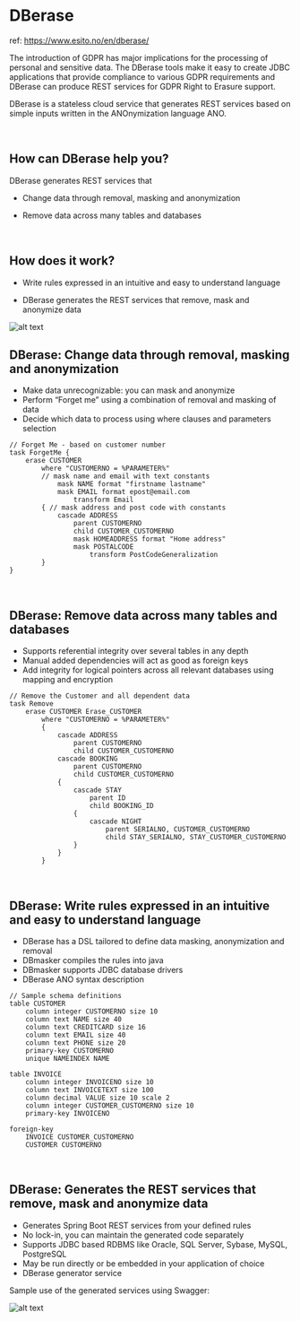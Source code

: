 # DBerase

ref: https://www.esito.no/en/dberase/

The introduction of GDPR has major implications for the processing of personal and sensitive data. The DBerase tools make it easy to create JDBC applications that provide compliance to various GDPR requirements and DBerase can produce REST services for GDPR Right to Erasure support.

DBerase is a stateless cloud service that generates REST services based on simple inputs written in the ANOnymization language ANO.

&nbsp;

## How can DBerase help you?

DBerase generates REST services that

- Change data through removal, masking and anonymization

- Remove data across many tables and databases

&nbsp;

## How does it work?

- Write rules expressed in an intuitive and easy to understand language

- DBerase generates the REST services that remove, mask and anonymize data

![alt text](/img/docs/dberase_esito.png "DBerase Esito")

## DBerase: Change data through removal, masking and anonymization

- Make data unrecognizable: you can mask and anonymize
- Perform “Forget me” using a combination of removal and masking of data
- Decide which data to process using where clauses and parameters selection

```ano
// Forget Me - based on customer number
task ForgetMe {
    erase CUSTOMER
        where "CUSTOMERNO = %PARAMETER%"
        // mask name and email with text constants
            mask NAME format "firstname lastname"
            mask EMAIL format epost@email.com
                transform Email
        { // mask address and post code with constants
            cascade ADDRESS
                parent CUSTOMERNO
                child CUSTOMER_CUSTOMERNO
                mask HOMEADDRESS format "Home address"
                mask POSTALCODE 
                    transform PostCodeGeneralization 
        }
}
```

&nbsp;

## DBerase: Remove data across many tables and databases

- Supports referential integrity over several tables in any depth
- Manual added dependencies will act as good as foreign keys
- Add integrity for logical pointers across all relevant databases using mapping and encryption

```ano
// Remove the Customer and all dependent data
task Remove
    erase CUSTOMER Erase_CUSTOMER
        where "CUSTOMERNO = %PARAMETER%"
        {
            cascade ADDRESS
                parent CUSTOMERNO
                child CUSTOMER_CUSTOMERNO
            cascade BOOKING
                parent CUSTOMERNO
                child CUSTOMER_CUSTOMERNO
            {
                cascade STAY
                    parent ID
                    child BOOKING_ID
                {
                    cascade NIGHT
                        parent SERIALNO, CUSTOMER_CUSTOMERNO
                        child STAY_SERIALNO, STAY_CUSTOMER_CUSTOMERNO
                }
            }
        }
```

&nbsp;

## DBerase: Write rules expressed in an intuitive and easy to understand language

- DBerase has a DSL tailored to define data masking, anonymization and removal
- DBmasker compiles the rules into java
- DBmasker supports JDBC database drivers
- DBerase ANO syntax description

```ano
// Sample schema definitions
table CUSTOMER
    column integer CUSTOMERNO size 10
    column text NAME size 40
    column text CREDITCARD size 16
    column text EMAIL size 40
    column text PHONE size 20
    primary-key CUSTOMERNO
    unique NAMEINDEX NAME
  
table INVOICE
    column integer INVOICENO size 10
    column text INVOICETEXT size 100
    column decimal VALUE size 10 scale 2
    column integer CUSTOMER_CUSTOMERNO size 10
    primary-key INVOICENO
  
foreign-key
    INVOICE CUSTOMER_CUSTOMERNO
    CUSTOMER CUSTOMERNO
```

&nbsp;

## DBerase: Generates the REST services that remove, mask and anonymize data

- Generates Spring Boot REST services from your defined rules
- No lock-in, you can maintain the generated code separately
- Supports JDBC based RDBMS like Oracle, SQL Server, Sybase, MySQL, PostgreSQL
- May be run directly or be embedded in your application of choice
- DBerase generator service

Sample use of the generated services using Swagger:

![alt text](/img/docs/erase_swagger.png "Erase swagger")
